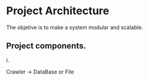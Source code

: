 # Project Architecture

The objetive is to make a system modular and scalable.

## Project components.

 l.

Crawler -> DataBase or File

